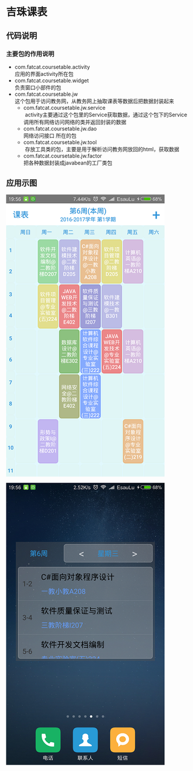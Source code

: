 吉珠课表
==========

## 代码说明

### 主要包的作用说明
* com.fatcat.coursetable.activity<br>
应用的界面activity所在包
* com.fatcat.coursetable.widget<br>
负责窗口小部件的包
* com.fatcat.coursetable.jw<br>
这个包用于访问教务网，从教务网上抽取课表等数据后把数据封装起来<br>
  * com.fatcat.coursetable.jw.service<br>
  activity主要通过这个包里的Service获取数据，通过这个包下的Service调用所有网络访问网络的类并返回封装的数据<br>
  * com.fatcat.coursetable.jw.dao<br>
  网络访问接口 所在的包<br>
  * com.fatcat.coursetable.jw.tool<br>
  存放工具类的包，主要是用于解析访问教务网放回的html，获取数据<br>
  * com.fatcat.coursetable.jw.factor<br>
   把各种数据封装成javabean的工厂类包<br>
  
## 应用示图

![](https://github.com/EsauLu/CourseTable/raw/master/CaseImg/Screenshot01.png)

![](https://github.com/EsauLu/CourseTable/raw/master/CaseImg/Screenshot02.png)
